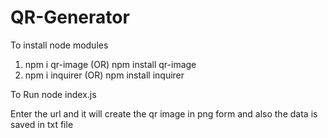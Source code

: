 # QR-Generator

To install node modules 
1) npm i qr-image    (OR)   npm install qr-image
2) npm i inquirer    (OR)   npm install inquirer

To Run 
node index.js

Enter the url and it will create the qr image in png form and also the data is saved in txt file
